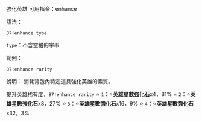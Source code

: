 強化英雄
可用指令：enhance

語法：
```
87!enhance type
```
`type`：不含空格的字串

範例：
```
87!enhance rarity
```
說明：
消耗背包內特定道具強化英雄的素質。

提升英雄稀有度，`87!enhance rarity`
:star: `1`：:star:**英雄星數強化石**x4，81%
:star: `2`：:star:**英雄星數強化石**x8，27%
:star: `3`：:star:**英雄星數強化石**x16，9%
:star: `4`：:star:**英雄星數強化石**x32，3%
